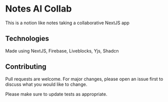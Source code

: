 # Notes AI Collab

This is a notion like notes taking a collaborative NextJS app

## Technologies

Made using NextJS, Firebase, Liveblocks, Yjs, Shadcn



## Contributing

Pull requests are welcome. For major changes, please open an issue first
to discuss what you would like to change.

Please make sure to update tests as appropriate.
